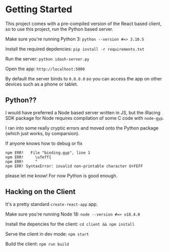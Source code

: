 # Getting Started

This project comes with a pre-compiled version of the React based client, so to use this project, run the Python based server.

Make sure you're running Python 3:
`python --version #=> 3.10.5`

Install the required depdencies:
`pip install -r requirements.txt`

Run the server:
`python idash-server.py`

Open the app:
`http://localhost:5000`

By default the server binds to `0.0.0.0` so you can access the app on other devices such as a phone or tablet.

## Python??

I would have preferred a Node based server written in JS, but the iRacing SDK package for Node requires compilation of some C code with `node-gyp`. 

I ran into some really cryptic errors and moved onto the Python package (which just works, by comparsion).

If anyone knows how to debug or fix
```
npm ERR!   File "binding.gyp", line 1
npm ERR!     \ufeff{
npm ERR!     ^
npm ERR! SyntaxError: invalid non-printable character U+FEFF
```

please let me know! For now Python is good enough.

## Hacking on the Client

It's a pretty standard `create-react-app` app.

Make sure you're running Node 18:
`node --version #=> v18.4.0`

Install the depencies for the client:
`cd client && npm install`

Serve the client in dev mode: 
`npm start`

Build the client:
`npm run build`